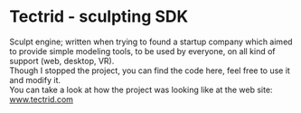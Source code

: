 # Tectrid - sculpting SDK
Sculpt engine; written when trying to found a startup company which aimed to provide simple modeling tools, to be used by everyone, on all kind of support (web, desktop, VR).<br>
Though I stopped the project, you can find the code here, feel free to use it and modify it.<br>
You can take a look at how the project was looking like at the web site: www.tectrid.com
